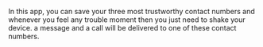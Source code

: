 
In this app, you can save your three most trustworthy contact numbers and whenever you feel any trouble moment then you just need to shake your device. a message and a call will be delivered to one of these contact numbers.
